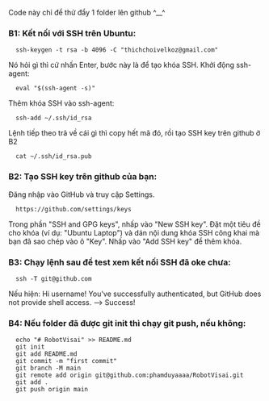 Code này chỉ để thử đẩy 1 folder lên github ^__^

### B1: Kết nối với SSH trên Ubuntu:
     
      ssh-keygen -t rsa -b 4096 -C "thichchoivelkoz@gmail.com"
Nó hỏi gì thì cứ nhấn Enter, bước này là để tạo khóa SSH.
Khởi động ssh-agent:
     
      eval "$(ssh-agent -s)"
Thêm khóa SSH vào ssh-agent:
     
      ssh-add ~/.ssh/id_rsa
Lệnh tiếp theo trả về cái gì thì copy hết mã đó, rồi tạo SSH key trên github ở B2
     
      cat ~/.ssh/id_rsa.pub
### B2: Tạo SSH key trên github của bạn:
Đăng nhập vào GitHub và truy cập Settings.
     
      https://github.com/settings/keys
Trong phần "SSH and GPG keys", nhấp vào "New SSH key".
Đặt một tiêu đề cho khóa (ví dụ: "Ubuntu Laptop") và dán nội dung khóa SSH công khai mà bạn đã sao chép vào ô "Key".
Nhấp vào "Add SSH key" để thêm khóa.
### B3: Chạy lệnh sau để test xem kết nối SSH đã oke chưa:
     
      ssh -T git@github.com
Nếu hiện: Hi username! You've successfully authenticated, but GitHub does not provide shell access.
--> Success!
### B4: Nếu folder đã được git init thì chạy git push, nếu không:
     
      echo "# RobotVisai" >> README.md
      git init
      git add README.md
      git commit -m "first commit"
      git branch -M main
      git remote add origin git@github.com:phamduyaaaa/RobotVisai.git
      git add .
      git push origin main
